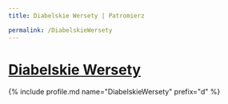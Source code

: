 ```yaml
---
title: Diabelskie Wersety | Patromierz

permalink: /DiabelskieWersety
---
```


# [Diabelskie Wersety](https://patronite.pl/DiabelskieWersety)

{% include profile.md name="DiabelskieWersety" prefix="d" %}

